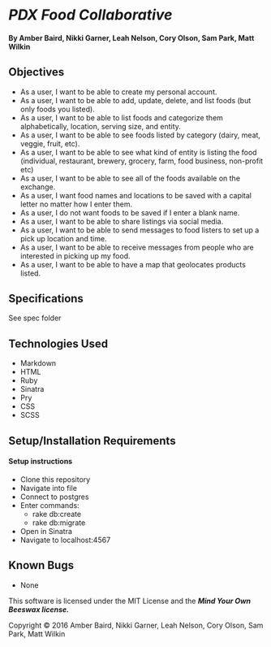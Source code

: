 # _PDX Food Collaborative_

#### **By Amber Baird, Nikki Garner, Leah Nelson, Cory Olson, Sam Park, Matt Wilkin**

## Objectives

* As a user, I want to be able to create my personal account.
* As a user, I want to be able to add, update, delete, and list foods (but only foods you listed).
* As a user, I want to be able to list foods and categorize them alphabetically, location, serving size, and entity.
* As a user, I want to be able to see foods listed by category (dairy, meat, veggie, fruit, etc).
* As a user, I want to be able to see what kind of entity is listing the food (individual, restaurant, brewery, grocery, farm, food business, non-profit etc)
* As a user, I want to be able to see all of the foods available on the exchange.
* As a user, I want food names and locations to be saved with a capital letter no matter how I enter them.
* As a user, I do not want foods to be saved if I enter a blank name.
* As a user, I want to be able to share listings via social media.
* As a user, I want to be able to send messages to food listers to set up a pick up location and time.
* As a user, I want to be able to receive messages from people who are interested in picking up my food.
* As a user, I want to be able to have a map that geolocates products listed.


## Specifications
See spec folder

## Technologies Used
* Markdown
* HTML
* Ruby
* Sinatra
* Pry
* CSS
* SCSS


## Setup/Installation Requirements

#### Setup instructions
* Clone this repository
* Navigate into file
* Connect to postgres
* Enter commands:
  * rake db:create
  * rake db:migrate
* Open in Sinatra
* Navigate to localhost:4567

## Known Bugs
* None

This software is licensed under the MIT License and the **_Mind Your Own Beeswax license._**

Copyright &copy; 2016 Amber Baird, Nikki Garner, Leah Nelson, Cory Olson, Sam Park, Matt Wilkin
